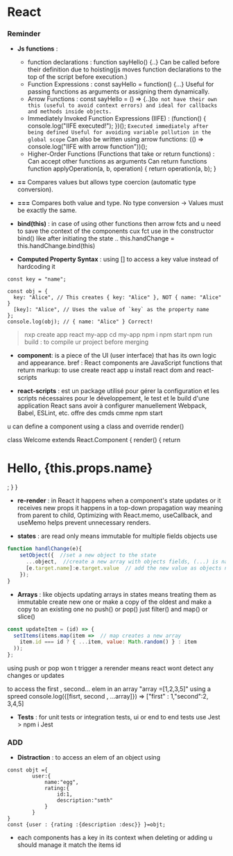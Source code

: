 # React 

### Reminder 
- **Js functions** :
   - function declarations : function sayHello() {..} Can be called before their definition due to hoisting(js moves function declarations to the top of the script before execution.)
   - Function Expressions : const sayHello = function() {...} Useful for passing functions as arguments or assigning them dynamically.
   - Arrow Functions : const sayHello = () =>  {..}``Do not have their own this (useful to avoid context errors) and ideal for callbacks and methods inside objects.``
   - Immediately Invoked Function Expressions (IIFE) :  (function() {
   console.log("IIFE executed!");
   })();  ``Executed immediately after being defined Useful for avoiding variable pollution in the global scope`` Can also be written using arrow functions: (() => console.log("IIFE with arrow function"))();
   - Higher-Order Functions (Functions that take or return functions) : Can accept other functions as arguments Can return functions function applyOperation(a, b, operation) {
   return operation(a, b);
    }
- **==** Compares values but allows type coercion (automatic type conversion).
- **===** Compares both value and type. No type conversion → Values must be exactly the same.
-  **bind(this)** : in case of using other functions then arrow fcts and  u need to save the context of the components cux fct use in the constructor bind() like after initiating the state   .. this.handChange = this.handChange.bind(this)

-  **Computed Property Syntax** : using [] to access a key value instead of hardcoding it 
````JS
const key = "name";

const obj = {
  key: "Alice", // This creates { key: "Alice" }, NOT { name: "Alice" }
  [key]: "Alice", // Uses the value of `key` as the property name
};
console.log(obj); // { name: "Alice" } Correct!
````    
> nxp create app react my-app
> cd my-app
> npm i
> npm start
> npm run build : to compile ur project before merging

-  **component**: is a piece of the UI (user interface) that has its own logic and appearance.
bref : React components are JavaScript functions that return markup:
to use create react app u  install react dom and  react-scripts 

- **react-scripts** : est un package utilisé  pour gérer la configuration 
et les scripts nécessaires pour le développement, le test et le build
d'une application React sans avoir à configurer manuellement Webpack, 
Babel, ESLint, etc. offre des cmds cmme npm start 

u can define a component using a class and override render()

class Welcome extends React.Component {
  render() {
    return <h1>Hello, {this.props.name}</h1>;
  }
}

- **re-render** : in React it happens when a component's state updates or it receives new props
it happens in a top-down propagation way meaning from parent to child, Optimizing with React.memo, useCallback, and useMemo helps prevent unnecessary renders.

- **states** : are read only means immutable for multiple fields objects use
````javascript
function handlChange(e){
    setObject({  //set a new object to the state 
      ...object,  //create a new array with objects fields, (...) is named spreed
      [e.target.name]:e.target.value  // add the new value as objects name
    });
}
````
- **Arrays** : like objects updating arrays in states means treating them as immutable 
create new one or make a copy of the oldest and make a copy to an existing one
no push() or pop()  just filter() and map() or slice()
````javascript 
const updateItem = (id) => {
  setItems(items.map(item =>  // map creates a new array
    item.id === id ? { ...item, value: Math.random() } : item
  ));
};
````
using push or pop won t trigger a rerender means react wont detect any changes or updates 

to access the first , second... elem in an array "array =[1,2,3,5]" using a spreed 
console.log({[fisrt, second , ...array]})  => ["first" : 1,"second":2, 3,4,5]

-  **Tests** : for unit tests or integration tests, ui or end to end tests
use Jest > npm i Jest

### ADD 

- **Distraction** : to access an elem of an object using 
```Js
const objt ={
        user:{
            name:"egg",
            rating:{
                id:1,
                description:"smth"
            }
        }
}
const {user : {rating :{description :desc}} }=objt;
````

- each components has a key in its context when deleting or adding u should manage it match the items id 